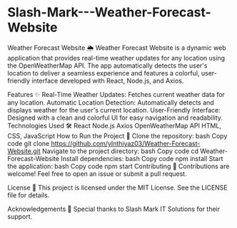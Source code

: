 # Slash-Mark---Weather-Forecast-Website
Weather Forecast Website 🌦️
Weather Forecast Website is a dynamic web application that provides real-time weather updates for any location using the OpenWeatherMap API. The app automatically detects the user's location to deliver a seamless experience and features a colorful, user-friendly interface developed with React, Node.js, and Axios.

Features ✨
Real-Time Weather Updates: Fetches current weather data for any location.
Automatic Location Detection: Automatically detects and displays weather for the user's current location.
User-Friendly Interface: Designed with a clean and colorful UI for easy navigation and readability.
Technologies Used 🛠️
React
Node.js
Axios
OpenWeatherMap API
HTML, CSS, JavaScript
How to Run the Project 🚀
Clone the repository:
bash
Copy code
git clone https://github.com/yInthiyaz03/Weather-Forecast-Website.git
Navigate to the project directory:
bash
Copy code
cd Weather-Forecast-Website
Install dependencies:
bash
Copy code
npm install
Start the application:
bash
Copy code
npm start
Contributing 🤝
Contributions are welcome! Feel free to open an issue or submit a pull request.

License 📄
This project is licensed under the MIT License. See the LICENSE file for details.

Acknowledgements 🙏
Special thanks to Slash Mark IT Solutions for their support.
